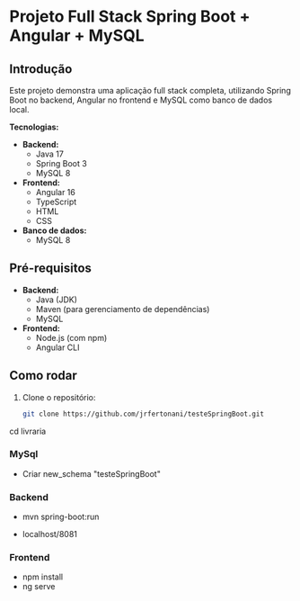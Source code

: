 # Projeto Full Stack Spring Boot + Angular + MySQL

## Introdução

Este projeto demonstra uma aplicação full stack completa, utilizando Spring Boot no backend, Angular no frontend e MySQL como banco de dados local.

**Tecnologias:**

* **Backend:**
    * Java 17
    * Spring Boot 3
    * MySQL 8
* **Frontend:**
    * Angular 16
    * TypeScript
    * HTML
    * CSS
* **Banco de dados:**
    * MySQL 8

## Pré-requisitos

* **Backend:**
    * Java (JDK)
    * Maven (para gerenciamento de dependências)
    * MySQL
* **Frontend:**
    * Node.js (com npm)
    * Angular CLI

## Como rodar
1. Clone o repositório:
   ```bash
   git clone https://github.com/jrfertonani/testeSpringBoot.git
   
  cd livraria
  
### MySql

   * Criar new_schema "testeSpringBoot" 

### Backend

   * mvn spring-boot:run

   * localhost/8081

### Frontend

   * npm install
   * ng serve
